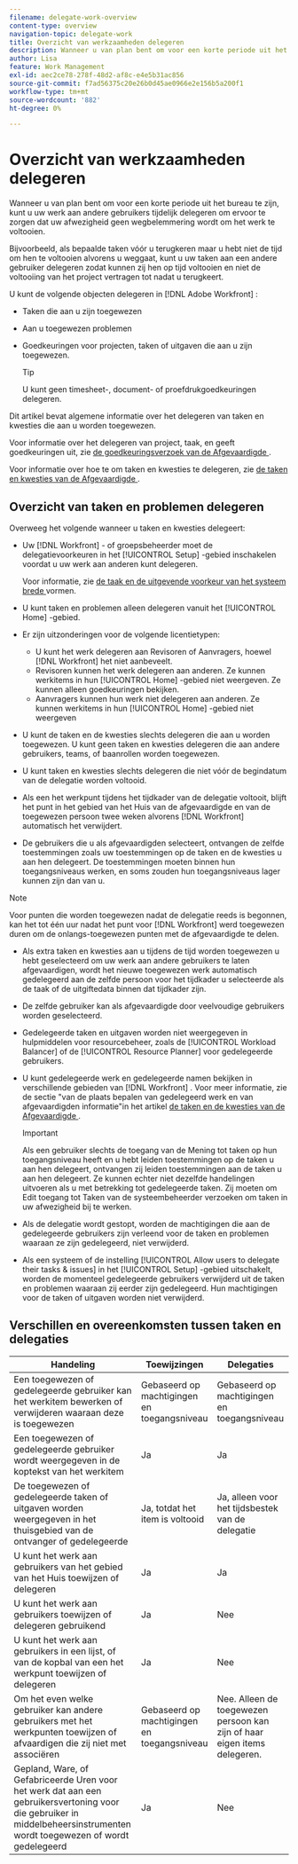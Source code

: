 ```yaml
---
filename: delegate-work-overview
content-type: overview
navigation-topic: delegate-work
title: Overzicht van werkzaamheden delegeren
description: Wanneer u van plan bent om voor een korte periode uit het bureau te zijn, kunt u uw werk aan andere gebruikers tijdelijk delegeren om ervoor te zorgen dat uw afwezigheid geen wegbelemmering wordt om het werk te voltooien.
author: Lisa
feature: Work Management
exl-id: aec2ce78-278f-48d2-af8c-e4e5b31ac856
source-git-commit: f7ad56375c20e26b0d45ae0966e2e156b5a200f1
workflow-type: tm+mt
source-wordcount: '882'
ht-degree: 0%

---
```


# Overzicht van werkzaamheden delegeren

Wanneer u van plan bent om voor een korte periode uit het bureau te zijn, kunt u uw werk aan andere gebruikers tijdelijk delegeren om ervoor te zorgen dat uw afwezigheid geen wegbelemmering wordt om het werk te voltooien.

Bijvoorbeeld, als bepaalde taken vóór u terugkeren maar u hebt niet de tijd om hen te voltooien alvorens u weggaat, kunt u uw taken aan een andere gebruiker delegeren zodat kunnen zij hen op tijd voltooien en niet de voltooiing van het project vertragen tot nadat u terugkeert.

U kunt de volgende objecten delegeren in [!DNL Adobe Workfront] :

<!--
  <li data-mc-conditions="QuicksilverOrClassic.Draft mode"> <p>Projects where you are designated as the Project Owner (not yet, not for the MVP)</p> </li>
  -->

* Taken die aan u zijn toegewezen
* Aan u toegewezen problemen
* Goedkeuringen voor projecten, taken of uitgaven die aan u zijn toegewezen.

  >[!TIP]
  >
  >   U kunt geen timesheet-, document- of proefdrukgoedkeuringen delegeren.


Dit artikel bevat algemene informatie over het delegeren van taken en kwesties die aan u worden toegewezen.

Voor informatie over het delegeren van project, taak, en geeft goedkeuringen uit, zie [ de goedkeuringsverzoek van de Afgevaardigde ](../../review-and-approve-work/manage-approvals/delegate-approval-requests.md).

Voor informatie over hoe te om taken en kwesties te delegeren, zie [ de taken en kwesties van de Afgevaardigde ](../../manage-work/delegate-work/how-to-delegate-work.md).

## Overzicht van taken en problemen delegeren

Overweeg het volgende wanneer u taken en kwesties delegeert:

* Uw [!DNL Workfront] - of groepsbeheerder moet de delegatievoorkeuren in het [!UICONTROL Setup] -gebied inschakelen voordat u uw werk aan anderen kunt delegeren.

  Voor informatie, zie [ de taak en de uitgevende voorkeur van het systeem brede ](../../administration-and-setup/set-up-workfront/configure-system-defaults/set-task-issue-preferences.md) vormen.

* U kunt taken en problemen alleen delegeren vanuit het [!UICONTROL Home] -gebied.
* Er zijn uitzonderingen voor de volgende licentietypen:

   * U kunt het werk delegeren aan Revisoren of Aanvragers, hoewel [!DNL Workfront] het niet aanbeveelt.
   * Revisoren kunnen het werk delegeren aan anderen. Ze kunnen werkitems in hun [!UICONTROL Home] -gebied niet weergeven. Ze kunnen alleen goedkeuringen bekijken.
   * Aanvragers kunnen hun werk niet delegeren aan anderen. Ze kunnen werkitems in hun [!UICONTROL Home] -gebied niet weergeven
* U kunt de taken en de kwesties slechts delegeren die aan u worden toegewezen. U kunt geen taken en kwesties delegeren die aan andere gebruikers, teams, of baanrollen worden toegewezen.
* U kunt taken en kwesties slechts delegeren die niet vóór de begindatum van de delegatie worden voltooid.
* Als een het werkpunt tijdens het tijdkader van de delegatie voltooit, blijft het punt in het gebied van het Huis van de afgevaardigde en van de toegewezen persoon twee weken alvorens [!DNL Workfront] automatisch het verwijdert.
* De gebruikers die u als afgevaardigden selecteert, ontvangen de zelfde toestemmingen zoals uw toestemmingen op de taken en de kwesties u aan hen delegeert. De toestemmingen moeten binnen hun toegangsniveaus werken, en soms zouden hun toegangsniveaus lager kunnen zijn dan van u.

>[!NOTE]
>
>  Voor punten die worden toegewezen nadat de delegatie reeds is begonnen, kan het tot één uur nadat het punt voor [!DNL Workfront] werd toegewezen duren om de onlangs-toegewezen punten met de afgevaardigde te delen.

* Als extra taken en kwesties aan u tijdens de tijd worden toegewezen u hebt geselecteerd om uw werk aan andere gebruikers te laten afgevaardigen, wordt het nieuwe toegewezen werk automatisch gedelegeerd aan de zelfde persoon voor het tijdkader u selecteerde als de taak of de uitgiftedata binnen dat tijdkader zijn.
* De zelfde gebruiker kan als afgevaardigde door veelvoudige gebruikers worden geselecteerd.
* Gedelegeerde taken en uitgaven worden niet weergegeven in hulpmiddelen voor resourcebeheer, zoals de [!UICONTROL Workload Balancer] of de [!UICONTROL Resource Planner] voor gedelegeerde gebruikers.
* U kunt gedelegeerde werk en gedelegeerde namen bekijken in verschillende gebieden van [!DNL Workfront] . Voor meer informatie, zie de sectie &quot;van de plaats bepalen van gedelegeerd werk en van afgevaardigden informatie&quot;in het artikel [ de taken en de kwesties van de Afgevaardigde ](../delegate-work/how-to-delegate-work.md).


  >[!IMPORTANT]
  >
  >  Als een gebruiker slechts de toegang van de Mening tot taken op hun toegangsniveau heeft en u hebt leiden toestemmingen op de taken u aan hen delegeert, ontvangen zij leiden toestemmingen aan de taken u aan hen delegeert. Ze kunnen echter niet dezelfde handelingen uitvoeren als u met betrekking tot gedelegeerde taken. Zij moeten om Edit toegang tot Taken van de systeembeheerder verzoeken om taken in uw afwezigheid bij te werken.

* Als de delegatie wordt gestopt, worden de machtigingen die aan de gedelegeerde gebruikers zijn verleend voor de taken en problemen waaraan ze zijn gedelegeerd, niet verwijderd.
* Als een systeem of de instelling [!UICONTROL Allow users to delegate their tasks & issues] in het [!UICONTROL Setup] -gebied uitschakelt, worden de momenteel gedelegeerde gebruikers verwijderd uit de taken en problemen waaraan zij eerder zijn gedelegeerd. Hun machtigingen voor de taken of uitgaven worden niet verwijderd.

## Verschillen en overeenkomsten tussen taken en delegaties

| Handeling | Toewijzingen | Delegaties |
|--------------------------------------------------------------------------------------------------------------------------------|---------------------------------------|-----------------------------------------------------|
| Een toegewezen of gedelegeerde gebruiker kan het werkitem bewerken of verwijderen waaraan deze is toegewezen | Gebaseerd op machtigingen en toegangsniveau | Gebaseerd op machtigingen en toegangsniveau |
| Een toegewezen of gedelegeerde gebruiker wordt weergegeven in de koptekst van het werkitem | Ja | Ja |
| De toegewezen of gedelegeerde taken of uitgaven worden weergegeven in het thuisgebied van de ontvanger of gedelegeerde | Ja, totdat het item is voltooid | Ja, alleen voor het tijdsbestek van de delegatie |
| U kunt het werk aan gebruikers van het gebied van het Huis toewijzen of delegeren | Ja | Ja |
| U kunt het werk aan gebruikers toewijzen of delegeren gebruikend | Ja | Nee |
| U kunt het werk aan gebruikers in een lijst, of van de kopbal van een het werkpunt toewijzen of delegeren | Ja | Nee |
| Om het even welke gebruiker kan andere gebruikers met het werkpunten toewijzen of afvaardigen die zij niet met associëren | Gebaseerd op machtigingen en toegangsniveau | Nee. Alleen de toegewezen persoon kan zijn of haar eigen items delegeren. |
| Gepland, Ware, of Gefabriceerde Uren voor het werk dat aan een gebruikersvertoning voor die gebruiker in middelbeheersinstrumenten wordt toegewezen of wordt gedelegeerd | Ja | Nee |
